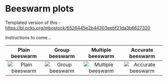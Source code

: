 # Beeswarm plots
Templated version of this - https://bl.ocks.org/mbostock/6526445e2b44303eebf21da3b6627320

Instructions to come...

|Plain beeswarm|Group beeswarm|Multiple beeswarm|Accurate beeswarm|
:-----:|:-----:|:-----:|:-----:
![Plain beeswarm](https://user-images.githubusercontent.com/2945099/48057973-3df72900-e1ad-11e8-92be-79d24393be8b.png)|![Group beeswarm](https://user-images.githubusercontent.com/2945099/48057972-3d5e9280-e1ad-11e8-8f5b-74b1a962b725.png)|![Multiple beeswarm](https://user-images.githubusercontent.com/2945099/48057971-3d5e9280-e1ad-11e8-8435-94bd07be5f20.png)|![Accurate beeswarm](https://user-images.githubusercontent.com/2945099/48057970-3d5e9280-e1ad-11e8-9a5c-46c37a3f1bb2.png)




